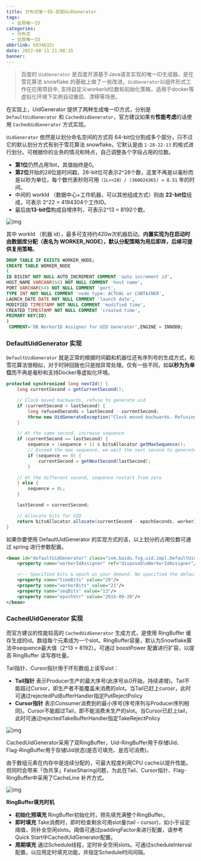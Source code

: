 ```yaml
---
title: 分布式唯一ID-百度UidGenerator
tags:
  - 全局唯一ID
categories:
  - 分布式
  - 全局唯一ID
abbrlink: b934b32c
date: 2022-08-11 21:08:15
banner:
---
```


> 百度的 `UidGenerator` 是百度开源基于Java语言实现的唯一ID生成器，是在雪花算法 snowflake 的基础上做了一些改进。`UidGenerator`以组件形式工作在应用项目中, 支持自定义workerId位数和初始化策略，适用于docker等虚拟化环境下实例自动重启、漂移等场景。

在实现上，UidGenerator 提供了两种生成唯一ID方式，分别是 `DefaultUidGenerator` 和 `CachedUidGenerator`，官方建议如果有**性能考虑**的话使用 `CachedUidGenerator` 方式实现。

`UidGenerator` 依然是以划分命名空间的方式将 64-bit位分割成多个部分，只不过它的默认划分方式有别于雪花算法 snowflake。它默认是由 `1-28-22-13` 的格式进行划分。可根据你的业务的情况和特点，自己调整各个字段占用的位数。

- **第1位**仍然占用1bit，其值始终是0。
- **第2位**开始的28位是时间戳，28-bit位可表示2^28个数，这里不再是以毫秒而是以秒为单位，每个数代表秒则可用`（1L<<28）/ (360024365) ≈ 8.51` 年的时间。
- 中间的 workId （数据中心+工作机器，可以其他组成方式）则由 **22-bit位**组成，可表示 2^22 = 4194304个工作ID。
- 最后由**13-bit位**构成自增序列，可表示2^13 = 8192个数。

![img](https://pdai.tech/images/arch/arch-z-id-4.png)

其中 workId （机器 id），最多可支持约420w次机器启动。**内置实现为在启动时由数据库分配（表名为 WORKER_NODE），默认分配策略为用后即弃，后续可提供复用策略**。

```sql
DROP TABLE IF EXISTS WORKER_NODE;
CREATE TABLE WORKER_NODE
(
ID BIGINT NOT NULL AUTO_INCREMENT COMMENT 'auto increment id',
HOST_NAME VARCHAR(64) NOT NULL COMMENT 'host name',
PORT VARCHAR(64) NOT NULL COMMENT 'port',
TYPE INT NOT NULL COMMENT 'node type: ACTUAL or CONTAINER',
LAUNCH_DATE DATE NOT NULL COMMENT 'launch date',
MODIFIED TIMESTAMP NOT NULL COMMENT 'modified time',
CREATED TIMESTAMP NOT NULL COMMENT 'created time',
PRIMARY KEY(ID)
)
 COMMENT='DB WorkerID Assigner for UID Generator',ENGINE = INNODB;
```

### DefaultUidGenerator 实现

`DefaultUidGenerator` 就是正常的根据时间戳和机器位还有序列号的生成方式，和雪花算法很相似，对于时钟回拨也只是抛异常处理。仅有一些不同，如**以秒为为单位**而不再是毫秒和支持Docker等虚拟化环境。

```java
protected synchronized long nextId() {
    long currentSecond = getCurrentSecond();

    // Clock moved backwards, refuse to generate uid
    if (currentSecond < lastSecond) {
        long refusedSeconds = lastSecond - currentSecond;
        throw new UidGenerateException("Clock moved backwards. Refusing for %d seconds", refusedSeconds);
    }

    // At the same second, increase sequence
    if (currentSecond == lastSecond) {
        sequence = (sequence + 1) & bitsAllocator.getMaxSequence();
        // Exceed the max sequence, we wait the next second to generate uid
        if (sequence == 0) {
            currentSecond = getNextSecond(lastSecond);
        }

    // At the different second, sequence restart from zero
    } else {
        sequence = 0L;
    }

    lastSecond = currentSecond;

    // Allocate bits for UID
    return bitsAllocator.allocate(currentSecond - epochSeconds, workerId, sequence);
}
```

如果你要使用 DefaultUidGenerator 的实现方式的话，以上划分的占用位数可通过 spring 进行参数配置。

```xml
<bean id="defaultUidGenerator" class="com.baidu.fsg.uid.impl.DefaultUidGenerator" lazy-init="false">
    <property name="workerIdAssigner" ref="disposableWorkerIdAssigner"/>

    <!-- Specified bits & epoch as your demand. No specified the default value will be used -->
    <property name="timeBits" value="29"/>
    <property name="workerBits" value="21"/>
    <property name="seqBits" value="13"/>
    <property name="epochStr" value="2016-09-20"/>
</bean>
```

### CachedUidGenerator 实现

而官方建议的性能较高的 `CachedUidGenerator` 生成方式，是使用 RingBuffer 缓存生成的id。数组每个元素成为一个slot。RingBuffer容量，默认为Snowflake算法中sequence最大值（2^13 = 8192）。可通过 boostPower 配置进行扩容，以提高 RingBuffer 读写吞吐量。

Tail指针、Cursor指针用于环形数组上读写slot：

- **Tail指针** 表示Producer生产的最大序号(此序号从0开始，持续递增)。Tail不能超过Cursor，即生产者不能覆盖未消费的slot。当Tail已赶上curosr，此时可通过rejectedPutBufferHandler指定PutRejectPolicy
- **Cursor指针** 表示Consumer消费到的最小序号(序号序列与Producer序列相同)。Cursor不能超过Tail，即不能消费未生产的slot。当Cursor已赶上tail，此时可通过rejectedTakeBufferHandler指定TakeRejectPolicy

![img](https://pdai.tech/images/arch/arch-z-id-5.png)

CachedUidGenerator采用了双RingBuffer，Uid-RingBuffer用于存储Uid、Flag-RingBuffer用于存储Uid状态(是否可填充、是否可消费)。

由于数组元素在内存中是连续分配的，可最大程度利用CPU cache以提升性能。但同时会带来「伪共享」FalseSharing问题，为此在Tail、Cursor指针、Flag-RingBuffer中采用了CacheLine 补齐方式。

![img](https://pdai.tech/images/arch/arch-z-id-6.png)

**RingBuffer填充时机**

- **初始化预填充** RingBuffer初始化时，预先填充满整个RingBuffer。
- **即时填充** Take消费时，即时检查剩余可用slot量(tail - cursor)，如小于设定阈值，则补全空闲slots。阈值可通过paddingFactor来进行配置，请参考Quick Start中CachedUidGenerator配置。
- **周期填充** 通过Schedule线程，定时补全空闲slots。可通过scheduleInterval配置，以应用定时填充功能，并指定Schedule时间间隔。

